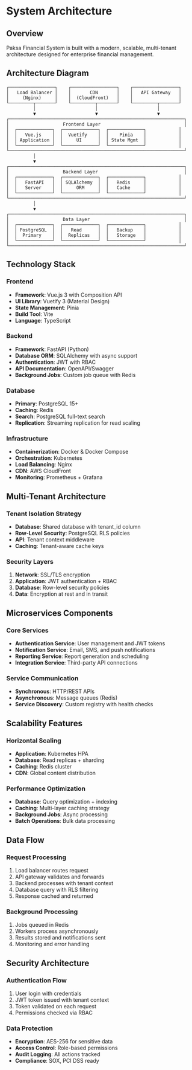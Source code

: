 # System Architecture

## Overview
Paksa Financial System is built with a modern, scalable, multi-tenant architecture designed for enterprise financial management.

## Architecture Diagram
```
┌─────────────────┐    ┌─────────────────┐    ┌─────────────────┐
│   Load Balancer │    │       CDN       │    │   API Gateway   │
│     (Nginx)     │    │  (CloudFront)   │    │                 │
└─────────┬───────┘    └─────────┬───────┘    └─────────┬───────┘
          │                      │                      │
          ▼                      ▼                      ▼
┌─────────────────────────────────────────────────────────────────┐
│                    Frontend Layer                               │
│  ┌─────────────┐  ┌─────────────┐  ┌─────────────┐            │
│  │   Vue.js    │  │  Vuetify    │  │    Pinia    │            │
│  │ Application │  │     UI      │  │ State Mgmt  │            │
│  └─────────────┘  └─────────────┘  └─────────────┘            │
└─────────────────────────────────────────────────────────────────┘
          │
          ▼
┌─────────────────────────────────────────────────────────────────┐
│                    Backend Layer                                │
│  ┌─────────────┐  ┌─────────────┐  ┌─────────────┐            │
│  │   FastAPI   │  │ SQLAlchemy  │  │   Redis     │            │
│  │   Server    │  │     ORM     │  │   Cache     │            │
│  └─────────────┘  └─────────────┘  └─────────────┘            │
└─────────────────────────────────────────────────────────────────┘
          │
          ▼
┌─────────────────────────────────────────────────────────────────┐
│                    Data Layer                                   │
│  ┌─────────────┐  ┌─────────────┐  ┌─────────────┐            │
│  │ PostgreSQL  │  │   Read      │  │   Backup    │            │
│  │  Primary    │  │  Replicas   │  │   Storage   │            │
│  └─────────────┘  └─────────────┘  └─────────────┘            │
└─────────────────────────────────────────────────────────────────┘
```

## Technology Stack

### Frontend
- **Framework**: Vue.js 3 with Composition API
- **UI Library**: Vuetify 3 (Material Design)
- **State Management**: Pinia
- **Build Tool**: Vite
- **Language**: TypeScript

### Backend
- **Framework**: FastAPI (Python)
- **Database ORM**: SQLAlchemy with async support
- **Authentication**: JWT with RBAC
- **API Documentation**: OpenAPI/Swagger
- **Background Jobs**: Custom job queue with Redis

### Database
- **Primary**: PostgreSQL 15+
- **Caching**: Redis
- **Search**: PostgreSQL full-text search
- **Replication**: Streaming replication for read scaling

### Infrastructure
- **Containerization**: Docker & Docker Compose
- **Orchestration**: Kubernetes
- **Load Balancing**: Nginx
- **CDN**: AWS CloudFront
- **Monitoring**: Prometheus + Grafana

## Multi-Tenant Architecture

### Tenant Isolation Strategy
- **Database**: Shared database with tenant_id column
- **Row-Level Security**: PostgreSQL RLS policies
- **API**: Tenant context middleware
- **Caching**: Tenant-aware cache keys

### Security Layers
1. **Network**: SSL/TLS encryption
2. **Application**: JWT authentication + RBAC
3. **Database**: Row-level security policies
4. **Data**: Encryption at rest and in transit

## Microservices Components

### Core Services
- **Authentication Service**: User management and JWT tokens
- **Notification Service**: Email, SMS, and push notifications
- **Reporting Service**: Report generation and scheduling
- **Integration Service**: Third-party API connections

### Service Communication
- **Synchronous**: HTTP/REST APIs
- **Asynchronous**: Message queues (Redis)
- **Service Discovery**: Custom registry with health checks

## Scalability Features

### Horizontal Scaling
- **Application**: Kubernetes HPA
- **Database**: Read replicas + sharding
- **Caching**: Redis cluster
- **CDN**: Global content distribution

### Performance Optimization
- **Database**: Query optimization + indexing
- **Caching**: Multi-layer caching strategy
- **Background Jobs**: Async processing
- **Batch Operations**: Bulk data processing

## Data Flow

### Request Processing
1. Load balancer routes request
2. API gateway validates and forwards
3. Backend processes with tenant context
4. Database query with RLS filtering
5. Response cached and returned

### Background Processing
1. Jobs queued in Redis
2. Workers process asynchronously
3. Results stored and notifications sent
4. Monitoring and error handling

## Security Architecture

### Authentication Flow
1. User login with credentials
2. JWT token issued with tenant context
3. Token validated on each request
4. Permissions checked via RBAC

### Data Protection
- **Encryption**: AES-256 for sensitive data
- **Access Control**: Role-based permissions
- **Audit Logging**: All actions tracked
- **Compliance**: SOX, PCI DSS ready